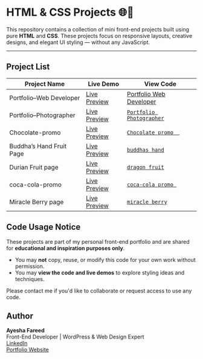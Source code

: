 # HTML & CSS Projects 🌐🎨

This repository contains a collection of mini front-end projects built using pure **HTML** and **CSS**. These projects focus on responsive layouts, creative designs, and elegant UI styling — without any JavaScript.

---

## Project List

| Project Name            |                            Live Demo                               |              View Code                |
|-------------------------|--------------------------------------------------------------------|------------------------------------------|
| Portfolio–Web Developer | [Live Preview](https://frontend-developer-portfolios.netlify.app/) | [Portfolio Web Developer](portfolio2.html) |
| Portfolio–Photographer  | [Live Preview](https://photographer-portfolios.netlify.app/)       | [`Portfolio Photographer`](portfolio1.html)|     
| Chocolate-promo         | [Live Preview](https://chocolate-promo-page.netlify.app/)          | [`Chocolate promo  `](chocolate-promo.html)|
| Buddha’s Hand Fruit Page| [Live Preview](https://buddhas-hand.netlify.app/)                  | [`buddhas hand`](buddha's-hand.html)         |
| Durian Fruit page       | [Live Preview](https://durain-fruit.netlify.app/)                  | [`dragon fruit`](Durian-Fruit-page.html)         |
| coca-cola-promo         | [Live Preview](https://coca-cola-promo.netlify.app/)               | [`coca-cola promo `](coca-cola-promo.html)        |
| Miracle Berry page      | [Live Preview](https://miracle-berry.netlify.app/)                 | [`miracle berry`](berry-fruit-page.html)       |      

## Code Usage Notice

These projects are part of my personal front-end portfolio and are shared for **educational and inspiration purposes only**.

- You may **not** copy, reuse, or modify this code for your own work without permission.
- You may **view the code and live demos** to explore styling ideas and techniques.

Please contact me if you'd like to collaborate or request access to use any code.


## Author

**Ayesha Fareed**  
Front-End Developer | WordPress & Web Design Expert  
[LinkedIn](https://www.linkedin.com/in/ayeshaa-fareed/)  
[Portfolio Website](https://your-portfolio-link.com)

